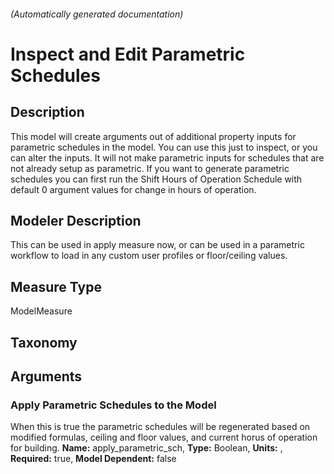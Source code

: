 

###### (Automatically generated documentation)

# Inspect and Edit Parametric Schedules

## Description
This model will create arguments out of additional property inputs for parametric schedules in the model. You can use this just to inspect, or you can alter the inputs. It will not make parametric inputs for schedules that are not already setup as parametric. If you want to generate parametric schedules you can first run the Shift Hours of Operation Schedule with default 0 argument values for change in hours of operation.

## Modeler Description
This can be used in apply measure now, or can be used in a parametric workflow to load in any custom user profiles or floor/ceiling values.

## Measure Type
ModelMeasure

## Taxonomy


## Arguments


### Apply Parametric Schedules to the Model
When this is true the parametric schedules will be regenerated based on modified formulas, ceiling and floor values, and current horus of operation for building.
**Name:** apply_parametric_sch,
**Type:** Boolean,
**Units:** ,
**Required:** true,
**Model Dependent:** false







